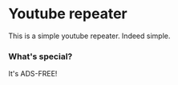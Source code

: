 # Youtube repeater
This is a simple youtube repeater. Indeed simple.

### What's special?
It's ADS-FREE!
